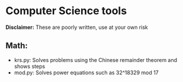 # Computer Science tools

__Disclaimer:__
These are poorly written, use at your own risk

## Math:
  - krs.py: Solves problems using the Chinese remainder theorem and shows steps
  - mod.py: Solves power equations such as 32^18329 mod 17




